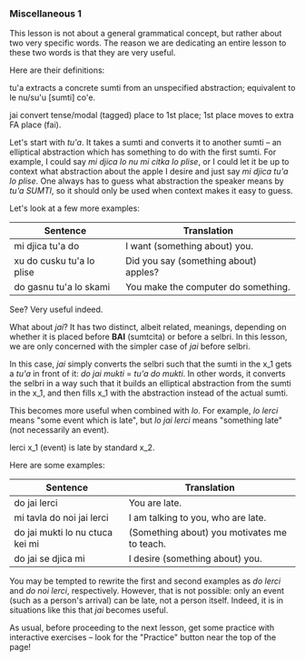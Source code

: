 ### Miscellaneous 1

This lesson is not about a general grammatical concept, but rather about two very specific words.
The reason we are dedicating an entire lesson to these two words is that they are very useful.

Here are their definitions:

<span class="definition-head">tu'a</span> extracts a concrete sumti from an unspecified abstraction; equivalent to le nu/su'u [sumti] co'e.

<span class="definition-head">jai</span> convert tense/modal (tagged) place to 1st place; 1st place moves to extra FA place (fai).

Let's start with _tu'a_.
It takes a sumti and converts it to another sumti &ndash; an elliptical abstraction which has something to do with the first sumti.
For example, I could say _mi djica lo nu mi citka lo plise_, or I could let it be up to context what abstraction about the apple I desire and just say _mi djica tu'a lo plise_.
One always has to guess what abstraction the speaker means by _tu'a SUMTI_, so it should only be used when context makes it easy to guess.

Let's look at a few more examples:

|Sentence|Translation|
|--------|-----------|
|mi djica tu'a do|I want (something about) you.|
|xu do cusku tu'a lo plise|Did you say (something about) apples?|
|do gasnu tu'a lo skami|You make the computer do something.|

See?
Very useful indeed.

What about _jai_?
It has two distinct, albeit related, meanings, depending on whether it is placed before **BAI** (sumtcita) or before a selbri.
In this lesson, we are only concerned with the simpler case of _jai_ before selbri.

In this case, _jai_ simply converts the selbri such that the sumti in the x_1 gets a _tu'a_ in front of it: _do jai mukti_ = _tu'a do mukti_.
In other words, it converts the selbri in a way such that it builds an elliptical abstraction from the sumti in the x_1, and then fills x_1 with the abstraction instead of the actual sumti.

This becomes more useful when combined with _lo_.
For example, _lo lerci_ means "some event which is late", but _lo jai lerci_ means "something late" (not necessarily an event).

<span class="definition-head">lerci</span> x_1 (event) is late by standard x_2.

Here are some examples:

|Sentence|Translation|
|--------|-----------|
|do jai lerci|You are late.|
|mi tavla do noi jai lerci|I am talking to you, who are late.|
|do jai mukti lo nu ctuca kei mi|(Something about) you motivates me to teach.|
|do jai se djica mi|I desire (something about) you.|

You may be tempted to rewrite the first and second examples as _do lerci_ and _do noi lerci_, respectively.
However, that is not possible: only an event (such as a person's arrival) can be late, not a person itself.
Indeed, it is in situations like this that _jai_ becomes useful.

As usual, before proceeding to the next lesson, get some practice with interactive exercises &ndash; look for the "Practice" button near the top of the page!
